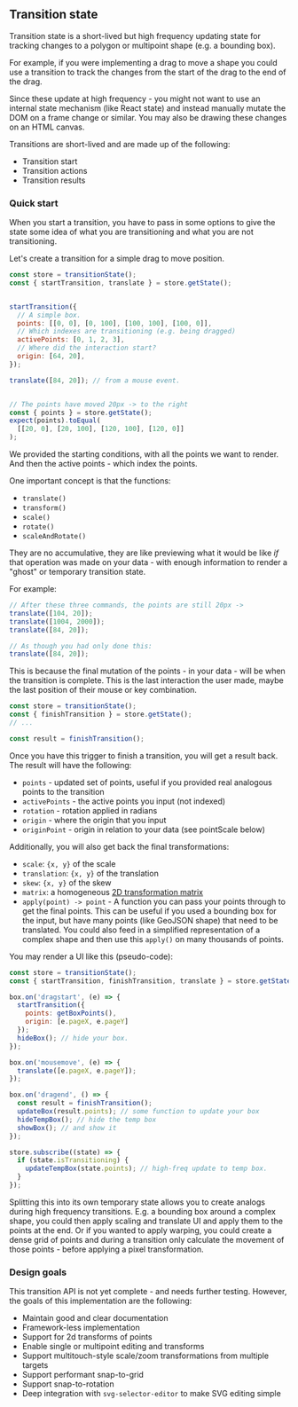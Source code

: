 ## Transition state
Transition state is a short-lived but high frequency updating state for tracking changes to a polygon or multipoint shape (e.g. a bounding box).

For example, if you were implementing a drag to move a shape you could use a transition to track the changes from the start of the drag to the end of the drag.

Since these update at high frequency - you might not want to use an internal state mechanism (like React state) and instead manually mutate the DOM on a frame change or similar. You may also be drawing these changes on an HTML canvas.

Transitions are short-lived and are made up of the following:

* Transition start
* Transition actions
* Transition results

### Quick start

When you start a transition, you have to pass in some options
to give the state some idea of what you are transitioning and what you are not transitioning.

Let's create a transition for a simple drag to move position.

```js
const store = transitionState();
const { startTransition, translate } = store.getState();


startTransition({
  // A simple box.
  points: [[0, 0], [0, 100], [100, 100], [100, 0]],
  // Which indexes are transitioning (e.g. being dragged)
  activePoints: [0, 1, 2, 3],
  // Where did the interaction start?
  origin: [64, 20],
});

translate([84, 20]); // from a mouse event.


// The points have moved 20px -> to the right
const { points } = store.getState();
expect(points).toEqual(
  [[20, 0], [20, 100], [120, 100], [120, 0]]
);
```

We provided the starting conditions, with all the points
we want to render. And then the active points - which index
the points.

One important concept is that the functions:
- `translate()`
- `transform()`
- `scale()`
- `rotate()`
- `scaleAndRotate()`

They are no accumulative, they are like previewing what it would be like _if_ that operation was made on your data - with enough information to render a "ghost" or temporary transition state.

For example:

```js
// After these three commands, the points are still 20px ->
translate([104, 20]);
translate([1004, 2000]);
translate([84, 20]); 

// As though you had only done this:
translate([84, 20]);
```

This is because the final mutation of the points - in your data - will be when the transition is complete. This is the last interaction the user made, maybe the last position of their mouse or key combination.

```js
const store = transitionState();
const { finishTransition } = store.getState();
// ...

const result = finishTransition();
```

Once you have this trigger to finish a transition, you will get a result back. The result will have the following:

- `points` - updated set of points, useful if you provided real analogous points to the transition
- `activePoints` - the active points you input (not indexed)
- `rotation` - rotation applied in radians
- `origin` - where the origin that you input
- `originPoint` - origin in relation to your data (see pointScale below)

Additionally, you will also get back the final transformations:

- `scale`: `{x, y}` of the scale
- `translation`: `{x, y}` of the translation
- `skew`: `{x, y}` of the skew
- `matrix`: a homogeneous [2D transformation matrix](https://developer.mozilla.org/en-US/docs/Web/CSS/transform-function/matrix)
- `apply(point) -> point` - A function you can pass your points through to get the final points. This can be useful if you used a bounding box for the input, but have many points (like GeoJSON shape) that need to be translated. You could also feed in a simplified representation of a complex shape and then use this `apply()` on many thousands of points.

You may render a UI like this (pseudo-code):

```js
const store = transitionState();
const { startTransition, finishTransition, translate } = store.getState();

box.on('dragstart', (e) => {
  startTransition({ 
    points: getBoxPoints(), 
    origin: [e.pageX, e.pageY] 
  });
  hideBox(); // hide your box.
});

box.on('mousemove', (e) => {
  translate([e.pageX, e.pageY]);
});

box.on('dragend', () => {
  const result = finishTransition();
  updateBox(result.points); // some function to update your box
  hideTempBox(); // hide the temp box
  showBox(); // and show it
});

store.subscribe((state) => {
  if (state.isTransitioning) {
    updateTempBox(state.points); // high-freq update to temp box.
  }
});
```

Splitting this into its own temporary state allows you to create analogs during high frequency transitions. E.g. a bounding box around a complex shape, you could then apply scaling and translate UI and apply them to the points at the end. Or if you wanted to apply warping, you could create a dense grid of points and during a transition only calculate the movement of those points - before applying a pixel transformation.

### Design goals

This transition API is not yet complete - and needs further testing. However, the goals of this implementation are the following:

- Maintain good and clear documentation
- Framework-less implementation
- Support for 2d transforms of points
- Enable single or multipoint editing and transforms
- Support multitouch-style scale/zoom transformations from multiple targets
- Support performant snap-to-grid
- Support snap-to-rotation
- Deep integration with `svg-selector-editor` to make SVG editing simple
